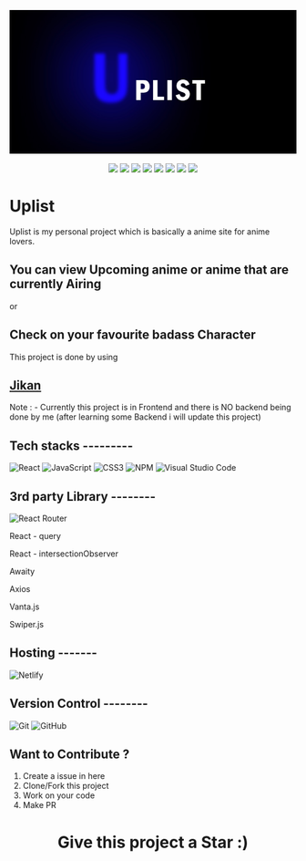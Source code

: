 
<p align="center">
<img src="src/Stats-Anime/logo/uplist-logo.jpg"></a>
</p>

<p align="center">
<a href="https://github.com/Anirban-1490"><img src="https://img.shields.io/badge/PRs-welcome-brightgreen.svg?style=flat&logo=github"></a> 
<a href="https://github.com/Anirban-1490"><img src="https://badges.frapsoft.com/os/v1/open-source.svg?v=103"></a> 
<a href="https://github.com/Anirban-1490"><img src="https://img.shields.io/static/v1.svg?label=Contributions&message=Welcome&color=0059b3&style=flat-square"></a>
<a href="https://github.com/Anirban-1490/Project-Uplist/graphs/contributors"><img src="https://img.shields.io/github/contributors-anon/Anirban-1490/Project-Uplist"></a>
<a href="https://github.com/Anirban-1490"><img src="https://img.shields.io/maintenance/yes/2022"></a>
<a href="https://github.com/Anirban-1490"><img src="https://badgen.net/github/commits/Anirban-1490/Project-Uplist"></a>
   <a href="https://github.com/Anirban-1490"><img src="https://badgen.net/github/open-prs/Anirban-1490/Project-Uplist"></a>
   <a href="https://github.com/Anirban-1490"><img src="https://badgen.net/github/closed-prs/Anirban-1490/Project-Uplist"></a>
   
</p> 

# Uplist

Uplist is my personal project which is basically a anime site for anime lovers.
## You can view Upcoming anime or anime that are currently Airing 
or
## Check on your favourite badass Character

This project is done by using 
## <a href ="https://github.com/jikan-me/jikan">Jikan</a>

Note : - Currently this project is in Frontend and there is NO backend being done by me
(after learning some Backend i will update this project)

## Tech stacks ---------
   ![React](https://img.shields.io/badge/react-%2320232a.svg?style=for-the-badge&logo=react&logoColor=%2361DAFB)
   ![JavaScript](https://img.shields.io/badge/javascript-%23323330.svg?style=for-the-badge&logo=javascript&logoColor=%23F7DF1E)
   ![CSS3](https://img.shields.io/badge/css3-%231572B6.svg?style=for-the-badge&logo=css3&logoColor=white)
   ![NPM](https://img.shields.io/badge/NPM-%23000000.svg?style=for-the-badge&logo=npm&logoColor=white)
   ![Visual Studio Code](https://img.shields.io/badge/Visual%20Studio%20Code-0078d7.svg?style=for-the-badge&logo=visual-studio-code&logoColor=white)

## 3rd party Library --------
   ![React Router](https://img.shields.io/badge/React_Router-CA4245?style=for-the-badge&logo=react-router&logoColor=white)
 

  React - query
  
  React - intersectionObserver
  
  Awaity
  
  Axios
  
  Vanta.js
  
  Swiper.js


## Hosting -------
![Netlify](https://img.shields.io/badge/netlify-%23000000.svg?style=for-the-badge&logo=netlify&logoColor=#00C7B7)



## Version Control --------
![Git](https://img.shields.io/badge/git-%23F05033.svg?style=for-the-badge&logo=git&logoColor=white)
![GitHub](https://img.shields.io/badge/github-%23121011.svg?style=for-the-badge&logo=github&logoColor=white)

## Want to Contribute ?

   1. Create a issue in here
   2. Clone/Fork this project
   3. Work on your code
   4. Make PR


# <p align="center">Give this project a Star :)</p>
